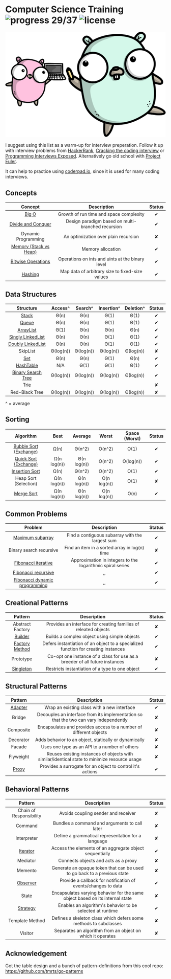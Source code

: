 # Computer Science Training ![progress 29/37](https://img.shields.io/badge/progress-78%25-blue) ![license](https://img.shields.io/github/license/kardolus/cs-training)

![gopher from ashleymcnamara](https://raw.githubusercontent.com/ashleymcnamara/gophers/master/TEACHING_GOPHER.png "Logo Title Text 1")

I suggest using this list as a warm-up for interview preperation. Follow it up with interview problems from [HackerRank](https://www.hackerrank.com/interview/interview-preparation-kit), [Cracking the coding interview](http://www.crackingthecodinginterview.com/) or [Programming Interviews Exposed](https://www.oreilly.com/library/view/programming-interviews-exposed/9781118283400/). Alternatively go old school with [Project Euler](https://projecteuler.net/).

It can help to practice using [coderpad.io](https://coderpad.io/), since it is used for many coding interviews.

## Concepts
| Concept | Description | Status |
|:-------:|:------:|:------:|
| [Big O](/concepts/bigO.md) | Growth of run time and space complexity |  ✔ |
| [Divide and Conquer](/concepts/divide_and_conquer.md) | Design paradigm based on multi-branched recursion | ✔ |
| Dynamic Programming | An optimization over plain recursion |  ✘ |
| [Memory (Stack vs Heap)](/concepts/memory_stack_heap.md)| Memory allocation | ✔ |
| [Bitwise Operations](/concepts/bitwise.go) | Operations on ints and uints at the binary level | ✔ |
| [Hashing](/concepts/hashing.md) | Map data of arbitrary size to fixed-size values | ✔ |

## Data Structures
| Structure | Access^ | Search^ | Insertion^ | Deletion^ | Status |
|:-------:|:------:|:------:|:------:|:------:|:------:|
| [Stack](/data_structures/stack.go) | Θ(n) |	Θ(n) | Θ(1) | Θ(1) | ✔ |
| [Queue](/data_structures/queue.go) | Θ(n) |	Θ(n) | Θ(1) | Θ(1) | ✔ |
| [ArrayList](/data_structures/array_list.go) | Θ(1) | Θ(n) | Θ(n) | Θ(n) | ✔ |
| [Singly LinkedList](/data_structures/singly_linked_list.go) | Θ(n) |	Θ(n) | Θ(1) | Θ(1) | ✔ |
| [Doubly LinkedList](/data_structures/hash_map_doubly_linked_list.go) | Θ(n) |	Θ(n) | Θ(1) | Θ(1) | ✔ |
| SkipList | Θ(log(n)) | Θ(log(n)) | Θ(log(n)) | Θ(log(n)) | ✘ |
| [Set](/data_structures/set.go) | Θ(n) |	Θ(n) | Θ(1) | Θ(n) | ✔ |
| [HashTable](/data_structures/hash_map_doubly_linked_list.go) | N/A | Θ(1) | Θ(1) | Θ(1)| ✔ |
| [Binary Search Tree](/data_structures/binary_tree.go) | Θ(log(n)) | Θ(log(n)) | Θ(log(n)) | Θ(log(n)) | ✔ |
| Trie | | | | | ✘ |
| Red-Black Tree | Θ(log(n)) | Θ(log(n)) | Θ(log(n)) | Θ(log(n)) | ✘ |

^ = average

## Sorting
| Algorithm | Best | Average | Worst | Space (Worst) | Status |
|:-------:|:------:|:------:|:------:|:------:|:------:|
| [Bubble Sort (Exchange)](/sorting/bubble_sort.go) | Ω(n) | Θ(n^2) | O(n^2) | O(1) | ✔ |
| [Quick Sort (Exchange)](/sorting/quick_sort.go) | Ω(n log(n)) | Θ(n log(n)) | O(n^2) | O(log(n)) | ✔ |
| [Insertion Sort](/sorting/insertion_sort.go) | Ω(n) | Θ(n^2) | O(n^2) | O(1) | ✔ |
| Heap Sort (Selection) | Ω(n log(n)) | Θ(n log(n)) | O(n log(n)) | O(1) | ✘ |
| [Merge Sort](/sorting/merge_sort.go) | Ω(n log(n)) | Θ(n log(n)) | O(n log(n)) | O(n) | ✔ |

## Common Problems
| Problem | Description | Status |
|:-------:|:------:|:------:|
| [Maximum subarray](/common_problems/maximum_subarray.go) | Find a contiguous subarray with the largest sum | ✔ |
| Binary search recursive | Find an item in a sorted array in log(n) time | ✘ |
| [Fibonacci iterative](/common_problems/fibonacci.go) | Approximation in integers to the logarithmic spiral series | ✔ |
| [Fibonacci recursive](/common_problems/fibonacci.go) | ,, | ✔ |
| [Fibonacci dynamic programming](/common_problems/fibonacci.go) | ,, | ✔ |

## Creational Patterns
| Pattern | Description | Status |
|:-------:|:------:|:------:|
| Abstract Factory | Provides an interface for creating families of releated objects | ✘ |
| [Builder](/patterns/creational/builder.go) | Builds a complex object using simple objects | ✔ |
| [Factory Method](/patterns/creational/factory_method.go) | Defers instantiation of an object to a specialized function for creating instances | ✔ |
| Prototype | Co-opt one instance of a class for use as a breeder of all future instances | ✘ |
| [Singleton](/patterns/creational/singleton.go) | Restricts instantiation of a type to one object | ✔ |

## Structural Patterns
| Pattern | Description | Status |
|:-------:|:------:|:------:|
| [Adapter](/patterns/structural/adapter.go) | Wrap an existing class with a new interface | ✔ |
| Bridge | Decouples an interface from its implementation so that the two can vary independently | ✘ |
| Composite | Encapsulates and provides access to a number of different objects | ✘ |
| Decorator | Adds behavior to an object, statically or dynamically | ✘ |
| Facade | Uses one type as an API to a number of others | ✘ |
| Flyweight | Reuses existing instances of objects with similar/identical state to minimize resource usage | ✘ |
| [Proxy](/patterns/structural/proxy.go) | Provides a surrogate for an object to control it's actions | ✔ |

## Behavioral Patterns
| Pattern | Description | Status |
|:-------:|:------:|:------:|
| Chain of Responsibility | Avoids coupling sender and receiver | ✘ |
| Command | Bundles a command and arguments to call later | ✘ |
| Interpreter | Define a grammatical representation for a language | ✘ |
| [Iterator](/patterns/behavioral/iterator.go) | Access the elements of an aggregate object sequentially | ✔ |
| Mediator | Connects objects and acts as a proxy | ✘ |
| Memento | Generate an opaque token that can be used to go back to a previous state | ✘ |
| [Observer](/patterns/behavioral/observer.go) | Provide a callback for notification of events/changes to data | ✔ |
| State | Encapsulates varying behavior for the same object based on its internal state | ✘ |
| [Strategy](/patterns/behavioral/strategy.go) | Enables an algorithm's behavior to be selected at runtime | ✔ |
| Template Method | Defines a skeleton class which defers some methods to subclasses | ✘ |
| Visitor | Separates an algorithm from an object on which it operates | ✘ |

## Acknowledgement
Got the table design and a bunch of pattern-definitions from this cool repo: https://github.com/tmrts/go-patterns 
